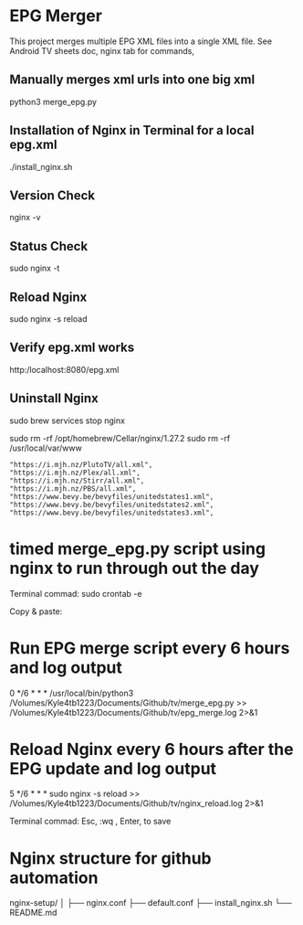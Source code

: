 # EPG Merger

This project merges multiple EPG XML files into a single XML file.
See Android TV sheets doc, nginx tab for commands,

## Manually merges xml urls into one big xml
python3 merge_epg.py

## Installation of Nginx in Terminal for a local epg.xml
./install_nginx.sh

##  Version Check
nginx -v

##  Status Check
sudo nginx -t

## Reload Nginx
sudo nginx -s reload

## Verify epg.xml works
http:/localhost:8080/epg.xml

## Uninstall Nginx
sudo brew services stop nginx

sudo rm -rf /opt/homebrew/Cellar/nginx/1.27.2
sudo rm -rf /usr/local/var/www



    "https://i.mjh.nz/PlutoTV/all.xml",
    "https://i.mjh.nz/Plex/all.xml",
    "https://i.mjh.nz/Stirr/all.xml",
    "https://i.mjh.nz/PBS/all.xml",
    "https://www.bevy.be/bevyfiles/unitedstates1.xml",
    "https://www.bevy.be/bevyfiles/unitedstates2.xml",
    "https://www.bevy.be/bevyfiles/unitedstates3.xml",





# timed merge_epg.py script using nginx to run through out the day 

Terminal commad:
sudo crontab -e

Copy & paste:
# Run EPG merge script every 6 hours and log output
0 */6 * * * /usr/local/bin/python3 /Volumes/Kyle4tb1223/Documents/Github/tv/merge_epg.py >> /Volumes/Kyle4tb1223/Documents/Github/tv/epg_merge.log 2>&1

# Reload Nginx every 6 hours after the EPG update and log output
5 */6 * * * sudo nginx -s reload >> /Volumes/Kyle4tb1223/Documents/Github/tv/nginx_reload.log 2>&1

Terminal commad:
Esc, :wq , Enter, to save

# Nginx structure for github automation
nginx-setup/
│
├── nginx.conf
├── default.conf
├── install_nginx.sh
└── README.md
